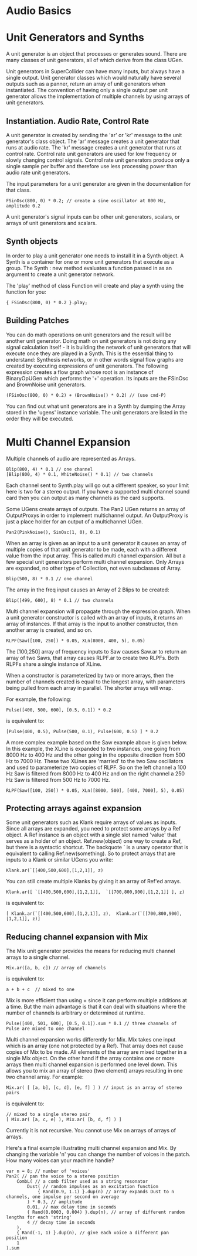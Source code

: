 # Audio Basics

# Unit Generators and Synths

A unit generator is an object that processes or generates sound. There are many classes of unit generators, all of which derive from the class UGen.

Unit generators in SuperCollider can have many inputs, but always have a single output. Unit generator classes which would naturally have several outputs such as a panner, return an array of unit generators when instantiated.  The convention of having only a single output per unit generator allows the implementation of multiple channels by using arrays of unit generators.

## Instantiation. Audio Rate, Control Rate

A unit generator is created by sending the 'ar' or 'kr' message to the unit generator's class object. The 'ar' message creates a unit generator that runs at audio rate. The 'kr' message creates a unit generator that runs at control rate. Control rate unit generators are used for low frequency or slowly changing control signals. Control rate unit generators produce only a single sample per buffer and therefore use less processing power than audio rate unit generators.

The input parameters for a unit generator are given in the documentation for that class.

    FSinOsc(800, 0) * 0.2; // create a sine oscillator at 800 Hz, amplitude 0.2

A unit generator's signal inputs can be other unit generators, scalars, or arrays of unit generators and scalars.

## Synth objects

In order to play a unit generator one needs to install it in a Synth object. A Synth is a container for one or more unit generators that execute as a group. The Synth : new method evaluates a function passed in as an argument to create a unit generator network.

The 'play' method of class Function will create and play a synth using the function for you:

    { FSinOsc(800, 0) * 0.2 }.play;

## Building Patches

You can do math operations on unit generators and the result will be another unit generator. Doing math on unit generators is not doing any signal calculation itself - it is building the network of unit generators that will execute once they are played in a Synth. This is the essential thing to understand: Synthesis networks, or in other words signal flow graphs are created by executing expressions of unit generators.  The following expression creates a flow graph whose root is an instance of BinaryOpUGen which performs the '+' operation. Its inputs are the FSinOsc and BrownNoise unit generators.

    (FSinOsc(800, 0) * 0.2) + (BrownNoise() * 0.2) // (use cmd-P)

You can find out what unit generators are in a Synth by dumping the Array stored in the 'ugens' instance variable. The unit generators are listed in the order they will be executed.

# Multi Channel Expansion

Multiple channels of audio are represented as Arrays.

    Blip(800, 4) * 0.1 // one channel
    [Blip(800, 4) * 0.1, WhiteNoise() * 0.1] // two channels

Each channel sent to Synth.play will go out a different speaker, so your limit here is two for a stereo output. If you have a supported multi channel sound card then you can output as many channels as the card supports.

Some UGens create arrays of outputs. The Pan2 UGen returns an array of OutputProxys in order to implement multichannel output. An OutputProxy is just a place holder for an output of a multichannel UGen.

    Pan2(PinkNoise(), SinOsc(1, 0), 0.1)

When an array is given as an input to a unit generator it causes an array of multiple copies of that unit generator to be made, each with a different value from the input array. This is called multi channel expansion. All but a few special unit generators perform multi channel expansion.  Only Arrays are expanded, no other type of Collection, not even subclasses of Array.

    Blip(500, 8) * 0.1 // one channel

The array in the freq input causes an Array of 2 Blips to be created:

    Blip([499, 600], 8) * 0.1 // two channels

Multi channel expansion will propagate through the expression graph.  When a unit generator constructor is called with an array of inputs, it returns an array of instances. If that array is the input to another constructor, then another array is created, and so on.

    RLPF(Saw([100, 250]) * 0.05, XLn(8000, 400, 5), 0.05)

The [100,250] array of frequency inputs to Saw causes Saw.ar to return an array of two Saws, that array causes RLPF.ar to create two RLPFs.  Both RLPFs share a single instance of XLine.

When a constructor is parameterized by two or more arrays, then the number of channels created is equal to the longest array, with parameters being pulled from each array in parallel.  The shorter arrays will wrap.

For example, the following:

    Pulse([400, 500, 600], [0.5, 0.1]) * 0.2

is equivalent to:

    [Pulse(400, 0.5), Pulse(500, 0.1), Pulse(600, 0.5) ] * 0.2

A more complex example based on the Saw example above is given below.  In this example, the XLine is expanded to two instances, one going from 8000 Hz to 400 Hz and the other going in the opposite direction from 500 Hz to 7000 Hz. These two XLines are 'married' to the two Saw oscillators and used to parameterize two copies of RLPF. So on the left channel a 100 Hz Saw is filtered from 8000 Hz to 400 Hz and on the right channel a 250 Hz Saw is filtered from 500 Hz to 7000 Hz.

    RLPF(Saw([100, 250]) * 0.05, XLn([8000, 500], [400, 7000], 5), 0.05)

## Protecting arrays against expansion

Some unit generators such as Klank require arrays of values as inputs. Since all arrays are expanded, you need to protect some arrays by a Ref object. A Ref instance is an object with a single slot named 'value' that serves as a holder of an object. Ref.new(object) one way to create a Ref, but there is a syntactic shortcut.  The backquote ` is a unary operator that is equivalent to calling Ref.new(something).  So to protect arrays that are inputs to a Klank or similar UGens you write:

    Klank.ar(`[[400,500,600],[1,2,1]], z)

You can still create multiple Klanks by giving it an array of Ref'ed arrays.

    Klank.ar([ `[[400,500,600],[1,2,1]],  `[[700,800,900],[1,2,1]] ], z)

is equivalent to:

    [ Klank.ar(`[[400,500,600],[1,2,1]], z),  Klank.ar(`[[700,800,900],[1,2,1]], z)]

## Reducing channel expansion with Mix

The Mix unit generator provides the means for reducing multi channel arrays to a single channel.

    Mix.ar([a, b, c]) // array of channels

is equivalent to:

    a + b + c  // mixed to one

Mix is more efficient than using + since it can perform multiple additions at a time.  But the main advantage is that it can deal with situations where the number of channels is arbitrary or determined at runtime.

    Pulse([400, 501, 600], [0.5, 0.1]).sum * 0.1 // three channels of Pulse are mixed to one channel

Multi channel expansion works differently for Mix. Mix takes one input which is an array (one not protected by a Ref). That array does not cause copies of Mix to be made. All elements of the array are mixed together in a single Mix object.  On the other hand if the array contains one or more arrays then multi channel expansion is performed one level down. This allows you to mix an array of stereo (two element) arrays resulting in one two channel array. For example:

    Mix.ar( [ [a, b], [c, d], [e, f] ] ) // input is an array of stereo pairs

is equivalent to:

    // mixed to a single stereo pair
    [ Mix.ar( [a, c, e] ), Mix.ar( [b, d, f] ) ]

Currently it is not recursive. You cannot use Mix on arrays of arrays of arrays.

Here's a final example illustrating multi channel expansion and Mix.  By changing the variable 'n' you can change the number of voices in the patch. How many voices can your machine handle?

    var n = 8; // number of 'voices'
    Pan2( // pan the voice to a stereo position
        CombL( // a comb filter used as a string resonator
            Dust( // random impulses as an excitation function
                { Rand(0.9, 1.1) }.dup(n) // array expands Dust to n channels, one impulse per second on average
            ) * 0.3, // amplitude
            0.01, // max delay time in seconds
            { Rand(0.0003, 0.004) }.dup(n), // array of different random lengths for each 'string'
            4 // decay time in seconds
        ),
        { Rand(-1, 1) }.dup(n), // give each voice a different pan position
        1
    ).sum
